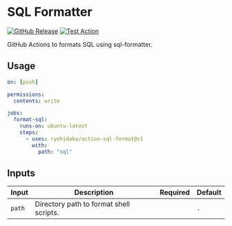 # SQL Formatter

[![GitHub Release](https://img.shields.io/github/v/release/ryohidaka/action-sql-format)](https://github.com/ryohidaka/action-sql-format/releases/)
[![Test Action](https://github.com/ryohidaka/action-sql-format/actions/workflows/test.yml/badge.svg)](https://github.com/ryohidaka/action-sql-format/actions/workflows/test.yml)

GitHub Actions to formats SQL using sql-formatter.

## Usage

```yml
on: [push]

permissions:
  contents: write

jobs:
  format-sql:
    runs-on: ubuntu-latest
    steps:
      - uses: ryohidaka/action-sql-format@v1
        with:
          path: "sql"
```

## Inputs

| Input  | Description                             | Required | Default |
| ------ | --------------------------------------- | -------- | ------- |
| `path` | Directory path to format shell scripts. |          | `.`     |
